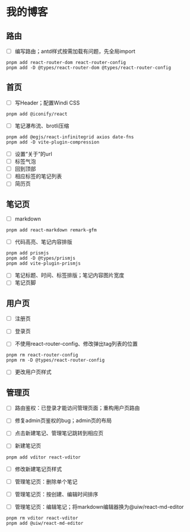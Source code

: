 # 我的博客

## 路由

- [ ] 编写路由；antd样式按需加载有问题，先全局import

```shell
pnpm add react-router-dom react-router-config
pnpm add -D @types/react-router-dom @types/react-router-config
```

## 首页

- [ ] 写Header；配置Windi CSS

```shell
pnpm add @iconify/react
```

- [ ] 笔记瀑布流、brotli压缩

```shell
pnpm add @egjs/react-infinitegrid axios date-fns
pnpm add -D vite-plugin-compression
```

- [ ] 设置“关于”的url
- [ ] 标签气泡
- [ ] 回到顶部
- [ ] 相应标签的笔记列表
- [ ] 简历页

## 笔记页

- [ ] markdown

```shell
pnpm add react-markdown remark-gfm
```

- [ ] 代码高亮、笔记内容排版

```shell
pnpm add prismjs
pnpm add -D @types/prismjs
pnpm add vite-plugin-prismjs
```

- [ ] 笔记标题、时间、标签排版；笔记内容图片宽度
- [ ] 笔记页脚

## 用户页

- [ ] 注册页
- [ ] 登录页

- [ ] 不使用react-router-config、修改弹出tag列表的位置

```shell
pnpm rm react-router-config
pnpm rm -D @types/react-router-config
```

- [ ] 更改用户页样式

## 管理页

- [ ] 路由鉴权：已登录才能访问管理页面；重构用户页路由
- [ ] 修复admin页鉴权的bug；admin页的布局
- [ ] 点击新建笔记、管理笔记跳转到相应页

- [ ] 新建笔记页

```shell
pnpm add vditor react-vditor
```

- [ ] 修改新建笔记页样式
- [ ] 管理笔记页：删除单个笔记
- [ ] 管理笔记页：按创建、编辑时间排序

- [ ] 管理笔记页：编辑笔记；将markdown编辑器换为@uiw/react-md-editor

```shell
pnpm rm vditor react-vditor
pnpm add @uiw/react-md-editor
```

